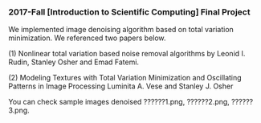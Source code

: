 ### 2017-Fall [Introduction to Scientific Computing] Final Project

We implemented image denoising algorithm based on total variation minimization.
We referenced two papers below.

(1) Nonlinear total variation based noise removal algorithms by Leonid I. Rudin, Stanley Osher and Emad Fatemi.

(2) Modeling Textures with Total Variation Minimization and Oscillating Patterns in Image Processing Luminita A. Vese and Stanley J. Osher

You can check sample images denoised ??????1.png, ??????2.png, ??????3.png.
